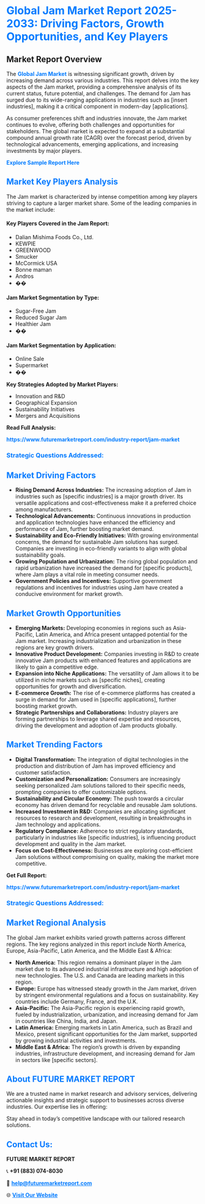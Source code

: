 <h1 style="color: #007BFF;">Global Jam Market Report 2025-2033: Driving Factors, Growth Opportunities, and Key Players</h1>

<section id="overview">
<h2>Market Report Overview</h2>
<p>The <a href="https://www.futuremarketreport.com/industry-report/jam-market" style="color: #007BFF; text-decoration: none;"><strong>Global Jam Market</strong></a> is witnessing significant growth, driven by increasing demand across various industries. This report delves into the key aspects of the Jam market, providing a comprehensive analysis of its current status, future potential, and challenges. The demand for Jam has surged due to its wide-ranging applications in industries such as [insert industries], making it a critical component in modern-day [applications].</p>
<p>As consumer preferences shift and industries innovate, the Jam market continues to evolve, offering both challenges and opportunities for stakeholders. The global market is expected to expand at a substantial compound annual growth rate (CAGR) over the forecast period, driven by technological advancements, emerging applications, and increasing investments by major players.</p>
</section>

<section id="overview">
<p><a href="https://www.futuremarketreport.com/request-sample/reportId=118501" style="color: #007BFF; text-decoration: none;"><strong>Explore Sample Report Here</strong></a></p>
</section>

<section id="key-players">
<h2 style="color: #007BFF;">Market Key Players Analysis</h2>
<p>The Jam market is characterized by intense competition among key players striving to capture a larger market share. Some of the leading companies in the market include:</p>
<h4>Key Players Covered in the Jam Report:</h4>
<ul><li>Dalian Mishima Foods Co., Ltd.</li><li>KEWPIE</li><li>GREENWOOD</li><li>Smucker</li><li>McCormick USA</li><li>Bonne maman</li><li>Andros</li><li>��</li></ul>
<h4>Jam Market Segmentation by Type:</h4>
<ul><li>Sugar-Free Jam</li><li>Reduced Sugar Jam</li><li>Healthier Jam</li><li>��</li></ul>

<h4>Jam Market Segmentation by Application:</h4>
<ul><li>Online Sale</li><li>Supermarket</li><li>��</li></ul>
<p><strong>Key Strategies Adopted by Market Players:</strong></p>
<ul>
<li>Innovation and R&D</li>
<li>Geographical Expansion</li>
<li>Sustainability Initiatives</li>
<li>Mergers and Acquisitions</li>
</ul>
</section>

<section>
<p><strong>Read Full Analysis: </strong></p><a href="https://www.futuremarketreport.com/industry-report/jam-market" style="color: #007BFF; text-decoration: none;"><strong>https://www.futuremarketreport.com/industry-report/jam-market</strong></a>
<h3 style="color: #007BFF;">Strategic Questions Addressed:</h3>
</section>

<section id="driving-factors">
<h2 style="color: #007BFF;">Market Driving Factors</h2>
<ul>
<li><strong>Rising Demand Across Industries:</strong> The increasing adoption of Jam in industries such as [specific industries] is a major growth driver. Its versatile applications and cost-effectiveness make it a preferred choice among manufacturers.</li>
<li><strong>Technological Advancements:</strong> Continuous innovations in production and application technologies have enhanced the efficiency and performance of Jam, further boosting market demand.</li>
<li><strong>Sustainability and Eco-Friendly Initiatives:</strong> With growing environmental concerns, the demand for sustainable Jam solutions has surged. Companies are investing in eco-friendly variants to align with global sustainability goals.</li>
<li><strong>Growing Population and Urbanization:</strong> The rising global population and rapid urbanization have increased the demand for [specific products], where Jam plays a vital role in meeting consumer needs.</li>
<li><strong>Government Policies and Incentives:</strong> Supportive government regulations and incentives for industries using Jam have created a conducive environment for market growth.</li>
</ul>
</section>

<section id="growth-opportunities">
<h2 style="color: #007BFF;">Market Growth Opportunities</h2>
<ul>
<li><strong>Emerging Markets:</strong> Developing economies in regions such as Asia-Pacific, Latin America, and Africa present untapped potential for the Jam market. Increasing industrialization and urbanization in these regions are key growth drivers.</li>
<li><strong>Innovative Product Development:</strong> Companies investing in R&D to create innovative Jam products with enhanced features and applications are likely to gain a competitive edge.</li>
<li><strong>Expansion into Niche Applications:</strong> The versatility of Jam allows it to be utilized in niche markets such as [specific niches], creating opportunities for growth and diversification.</li>
<li><strong>E-commerce Growth:</strong> The rise of e-commerce platforms has created a surge in demand for Jam used in [specific applications], further boosting market growth.</li>
<li><strong>Strategic Partnerships and Collaborations:</strong> Industry players are forming partnerships to leverage shared expertise and resources, driving the development and adoption of Jam products globally.</li>
</ul>
</section>

<section id="trending-factors">
<h2 style="color: #007BFF;">Market Trending Factors</h2>
<ul>
<li><strong>Digital Transformation:</strong> The integration of digital technologies in the production and distribution of Jam has improved efficiency and customer satisfaction.</li>
<li><strong>Customization and Personalization:</strong> Consumers are increasingly seeking personalized Jam solutions tailored to their specific needs, prompting companies to offer customizable options.</li>
<li><strong>Sustainability and Circular Economy:</strong> The push towards a circular economy has driven demand for recyclable and reusable Jam solutions.</li>
<li><strong>Increased Investment in R&D:</strong> Companies are allocating significant resources to research and development, resulting in breakthroughs in Jam technology and applications.</li>
<li><strong>Regulatory Compliance:</strong> Adherence to strict regulatory standards, particularly in industries like [specific industries], is influencing product development and quality in the Jam market.</li>
<li><strong>Focus on Cost-Effectiveness:</strong> Businesses are exploring cost-efficient Jam solutions without compromising on quality, making the market more competitive.</li>
</ul>
</section>

<section>
<p><strong>Get Full Report: </strong></p><a href="https://www.futuremarketreport.com/industry-report/jam-market" style="color: #007BFF; text-decoration: none;"><strong>https://www.futuremarketreport.com/industry-report/jam-market</strong></a>
<h3 style="color: #007BFF;">Strategic Questions Addressed:</h3>
</section>


<section id="regional-analysis">
<h2 style="color: #007BFF;">Market Regional Analysis</h2>
<p>The global Jam market exhibits varied growth patterns across different regions. The key regions analyzed in this report include North America, Europe, Asia-Pacific, Latin America, and the Middle East & Africa:</p>
<ul>
<li><strong>North America:</strong> This region remains a dominant player in the Jam market due to its advanced industrial infrastructure and high adoption of new technologies. The U.S. and Canada are leading markets in this region.</li>
<li><strong>Europe:</strong> Europe has witnessed steady growth in the Jam market, driven by stringent environmental regulations and a focus on sustainability. Key countries include Germany, France, and the U.K.</li>
<li><strong>Asia-Pacific:</strong> The Asia-Pacific region is experiencing rapid growth, fueled by industrialization, urbanization, and increasing demand for Jam in countries like China, India, and Japan.</li>
<li><strong>Latin America:</strong> Emerging markets in Latin America, such as Brazil and Mexico, present significant opportunities for the Jam market, supported by growing industrial activities and investments.</li>
<li><strong>Middle East & Africa:</strong> The region’s growth is driven by expanding industries, infrastructure development, and increasing demand for Jam in sectors like [specific sectors].</li>
</ul>
</section>

<footer>
<h2 style="color: #007BFF;">About FUTURE MARKET REPORT</h2>
<p>We are a trusted name in market research and advisory services, delivering actionable insights and strategic support to businesses across diverse industries. Our expertise lies in offering:</p>

<p>Stay ahead in today’s competitive landscape with our tailored research solutions.</p>

<h2 style="color: #007BFF;">Contact Us:</h2>
<p><strong>FUTURE MARKET REPORT</strong></p>
<p>📞 <strong>+91 (883) 074-8030</strong></p>
<p>📧 <strong><a href="mailto:help@futuremarketreport.com" style="color: #007BFF;">help@futuremarketreport.com</a></strong></p>
<p>🌐 <strong><a href="https://www.futuremarketreport.com/" style="color: #007BFF;">Visit Our Website</a></strong></p>
</footer>